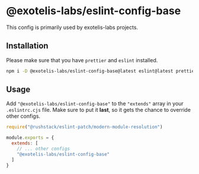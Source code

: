 # @exotelis-labs/eslint-config-base

This config is primarily used by exotelis-labs projects.

## Installation

Please make sure that you have `prettier` and `eslint` installed.

```sh
npm i -D @exotelis-labs/eslint-config-base@latest eslint@latest prettier@latest eslint-plugin-prettier@latest

```

## Usage

Add `"@exotelis-labs/eslint-config-base"` to the `"extends"` array in your `.eslintrc.cjs` file. Make sure to put it
**last**, so it gets the chance to override other configs.

```js
require("@rushstack/eslint-patch/modern-module-resolution")

module.exports = {
  extends: [
    // ... other configs
    "@exotelis-labs/eslint-config-base"
  ]
}
```

